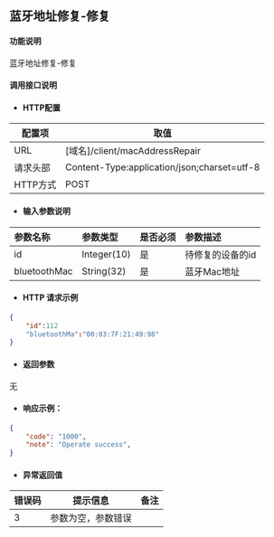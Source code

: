 ## 蓝牙地址修复-修复

#### 功能说明

蓝牙地址修复-修复

#### 调用接口说明

* #### HTTP配置

| 配置项 | 取值 |
| --- | --- |
| URL | \[域名\]/client/macAddressRepair|
| 请求头部 | Content-Type:application/json;charset=utf-8 |
| HTTP方式 | POST|

* #### 输入参数说明

| 参数名称 | 参数类型 | 是否必须 | 参数描述 |
| :--- | :--- | :--- | :--- |
| id| Integer\(10\) | 是 | 待修复的设备的id|
| bluetoothMac| String\(32\) | 是 |蓝牙Mac地址 |


* #### HTTP 请求示例
```json
{
    "id":112
    "bluetoothMa":"00:03:7F:21:49:98"
}
```


* #### 返回参数
无


* #### 响应示例：

```json
{
    "code": "1000",
    "note": "Operate success",
}
```


* #### 异常返回值

| 错误码 | 提示信息 | 备注 |
| --- | --- | --- |
| 3| 参数为空，参数错误 | |




